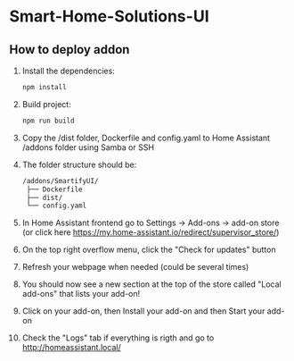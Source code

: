 # Smart-Home-Solutions-UI

## How to deploy addon

1. Install the dependencies:
   ```bash
   npm install
   ```

2. Build project:
   ```bash
   npm run build
   ```

3. Copy the /dist folder, Dockerfile and config.yaml to Home Assistant /addons folder using Samba or SSH

4. The folder structure should be:

   ```bash
   /addons/SmartifyUI/
    ├── Dockerfile
    ├── dist/
    └── config.yaml
   ```

5. In Home Assistant frontend go to Settings -> Add-ons -> add-on store (or click here https://my.home-assistant.io/redirect/supervisor_store/)

6. On the top right overflow menu, click the "Check for updates" button

7. Refresh your webpage when needed (could be several times)

8. You should now see a new section at the top of the store called "Local add-ons" that lists your add-on!

9. Click on your add-on, then Install your add-on and then Start your add-on

10. Check the "Logs" tab if everything is rigth and go to http://homeassistant.local/ 




